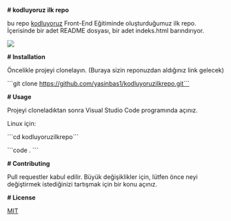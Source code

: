 **# kodluyoruz ilk repo**

bu repo [kodluyoruz](www.kodluyoruz.org) Front-End Eğitiminde oluşturduğumuz ilk repo. İçerisinde bir adet README dosyası, bir adet indeks.html barındırıyor.



![](https://i.hizliresim.com/ia0fh6f.png)



**# Installation**

Öncelikle projeyi clonelayın. (Buraya sizin reponuzdan aldığınız link gelecek)



\```git clone https://github.com/yasinbas1/kodluyoruzilkrepo.git```



**# Usage**

Projeyi cloneladıktan sonra Visual Studio Code programında açınız.



Linux için:

\```cd kodluyoruzilkrepo```

\```code . ```

**# Contributing**

Pull requestler kabul edilir. Büyük değişiklikler için, lütfen önce neyi değiştirmek istediğinizi tartışmak için bir konu açınız.

**# License** 

[MIT](https://choosealicense.com/licenses/mit/)
